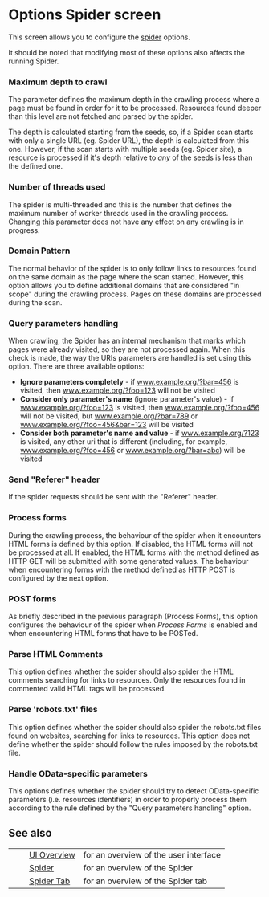 # Options Spider screen #

This screen allows you to configure the [spider][] options.

It should be noted that modifying most of these options also affects the running Spider.

### Maximum depth to crawl ###

The parameter defines the maximum depth in the crawling process where a page must be found in order for it to be processed. Resources found deeper than this level are not fetched and parsed by the spider.

The depth is calculated starting from the seeds, so, if a Spider scan starts with only a single URL (eg. Spider URL), the depth is calculated from this one. However, if the scan starts with multiple seeds (eg. Spider site), a resource is processed if it's depth relative to *any* of the seeds is less than the defined one.

### Number of threads used ###

The spider is multi-threaded and this is the number that defines the maximum number of worker threads used in the crawling process. Changing this parameter does not have any effect on any crawling is in progress.

### Domain Pattern ###

The normal behavior of the spider is to only follow links to resources found on the same domain as the page where the scan started. However, this option allows you to define additional domains that are considered "in scope" during the crawling process. Pages on these domains are processed during the scan.

### Query parameters handling ###

When crawling, the Spider has an internal mechanism that marks which pages were already visited, so they are not processed again. When this check is made, the way the URIs parameters are handled is set using this option. There are three available options:

 *  **Ignore parameters completely** \- if www.example.org/?bar=456 is visited, then www.example.org/?foo=123 will not be visited
 *  **Consider only parameter's name** (ignore parameter's value) - if www.example.org/?foo=123 is visited, then www.example.org/?foo=456 will not be visited, but www.example.org/?bar=789 or www.example.org/?foo=456&bar=123 will be visited
 *  **Consider both parameter's name and value** \- if www.example.org/?123 is visited, any other uri that is different (including, for example, www.example.org/?foo=456 or www.example.org/?bar=abc) will be visited

### Send "Referer" header ###

If the spider requests should be sent with the "Referer" header.

### Process forms ###

During the crawling process, the behaviour of the spider when it encounters HTML forms is defined by this option. If disabled, the HTML forms will not be processed at all. If enabled, the HTML forms with the method defined as HTTP GET will be submitted with some generated values. The behaviour when encountering forms with the method defined as HTTP POST is configured by the next option.

### POST forms ###

As briefly described in the previous paragraph (Process Forms), this option configures the behaviour of the spider when *Process Forms* is enabled and when encountering HTML forms that have to be POSTed.

### Parse HTML Comments ###

This option defines whether the spider should also spider the HTML comments searching for links to resources. Only the resources found in commented valid HTML tags will be processed.

### Parse 'robots.txt' files ###

This option defines whether the spider should also spider the robots.txt files found on websites, searching for links to resources. This option does not define whether the spider should follow the rules imposed by the robots.txt file.

### Handle OData-specific parameters ###

This options defines whether the spider should try to detect OData-specific parameters (i.e. resources identifiers) in order to properly process them according to the rule defined by the "Query parameters handling" option.

## See also ##

<table> 
 <tbody>
  <tr> 
   <td>&nbsp;&nbsp;&nbsp;&nbsp;</td> 
   <td><a href="HelpUiOverview" rel="nofollow">UI Overview</a></td> 
   <td>for an overview of the user interface</td> 
  </tr> 
  <tr> 
   <td>&nbsp;&nbsp;&nbsp;&nbsp;</td> 
   <td><a href="HelpStartConceptsSpider" rel="nofollow">Spider</a></td> 
   <td>for an overview of the Spider</td> 
  </tr> 
  <tr> 
   <td>&nbsp;&nbsp;&nbsp;&nbsp;</td> 
   <td><a href="HelpUiTabsSpider" rel="nofollow">Spider Tab</a></td> 
   <td>for an overview of the Spider tab</td> 
  </tr> 
 </tbody>
</table>


[spider]: HelpStartConceptsSpider